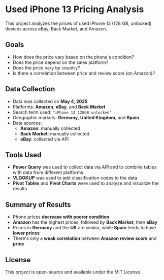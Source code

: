 # Used iPhone 13 Pricing Analysis

This project analyzes the prices of used iPhone 13 (128 GB, unlocked) devices across eBay, Back Market, and Amazon.

## Goals

- How does the price vary based on the phone's condition?
- Does the price depend on the sales platform?
- Does the price vary by country?
- Is there a correlation between price and review score (on Amazon)?

## Data Collection

- Data was collected on **May 4, 2025**
- Platforms: **Amazon**, **eBay**, and **Back Market**
- Search term used: `"iPhone 13 128GB unlocked"`
- Geographic markets: **Germany**, **United Kingdom**, and **Spain**
- Data sources:
  - **Amazon**: manually collected
  - **Back Market**: manually collected
  - **eBay**: collected via API

## Tools Used

- **Power Query** was used to collect data via API and to combine tables with data from different platforms
- **VLOOKUP** was used to add classification codes to the data
- **Pivot Tables** and **Pivot Charts** were used to analyze and visualize the results

## Summary of Results

- Phone prices **decrease with poorer condition**
- **Amazon** has the highest prices, followed by **Back Market**, then **eBay**
- Prices in **Germany** and the **UK** are similar, while **Spain** tends to have **lower prices**
- There's only a **weak correlation** between **Amazon review score** and **price**

## License

This project is open-source and available under the MIT License.
